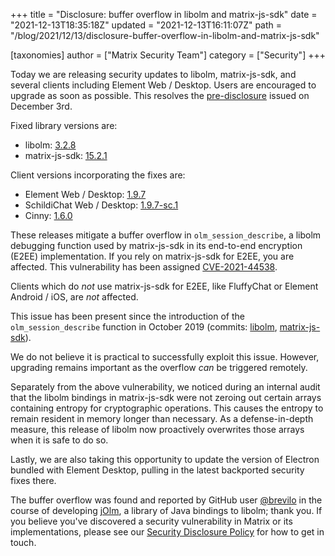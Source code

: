 +++
title = "Disclosure: buffer overflow in libolm and matrix-js-sdk"
date = "2021-12-13T18:35:18Z"
updated = "2021-12-13T16:11:07Z"
path = "/blog/2021/12/13/disclosure-buffer-overflow-in-libolm-and-matrix-js-sdk"

[taxonomies]
author = ["Matrix Security Team"]
category = ["Security"]
+++

Today we are releasing security updates to libolm, matrix-js-sdk, and several clients including Element Web / Desktop. Users are encouraged to upgrade as soon as possible. This resolves the [pre-disclosure](https://matrix.org/blog/2021/12/03/pre-disclosure-upcoming-security-release-of-libolm-and-matrix-js-sdk) issued on December 3rd.

Fixed library versions are:

- libolm: [3.2.8](https://gitlab.matrix.org/matrix-org/olm/-/tree/3.2.8)
- matrix-js-sdk: [15.2.1](https://github.com/matrix-org/matrix-js-sdk/releases/tag/v15.2.1)

Client versions incorporating the fixes are:

- Element Web / Desktop: [1.9.7](https://github.com/vector-im/element-web/releases/tag/v1.9.7)
- SchildiChat Web / Desktop: [1.9.7-sc.1](https://github.com/SchildiChat/schildichat-desktop/releases/tag/v1.9.7-sc.1)
- Cinny: [1.6.0](https://github.com/ajbura/cinny/releases/tag/v1.6.0)

These releases mitigate a buffer overflow in `olm_session_describe`, a libolm debugging function used by matrix-js-sdk in its end-to-end encryption (E2EE) implementation. If you rely on matrix-js-sdk for E2EE, you are affected. This vulnerability has been assigned [CVE-2021-44538](https://cve.mitre.org/cgi-bin/cvename.cgi?name=CVE-2021-44538).

Clients which do *not* use matrix-js-sdk for E2EE, like FluffyChat or Element Android / iOS, are *not* affected.

This issue has been present since the introduction of the `olm_session_describe` function in October 2019 (commits: [libolm](https://gitlab.matrix.org/matrix-org/olm/-/commit/39a1ee0b18f0fced6d7bc293cc9a46ea70ec9e96), [matrix-js-sdk](https://github.com/matrix-org/matrix-js-sdk/commit/e6699c5424a856a639baa6d6f78d44594baaf404)).

We do not believe it is practical to successfully exploit this issue. However, upgrading remains important as the overflow *can* be triggered remotely.

Separately from the above vulnerability, we noticed during an internal audit that the libolm bindings in matrix-js-sdk were not zeroing out certain arrays containing entropy for cryptographic operations. This causes the entropy to remain resident in memory longer than necessary. As a defense-in-depth measure, this release of libolm now proactively overwrites those arrays when it is safe to do so.

Lastly, we are also taking this opportunity to update the version of Electron bundled with Element Desktop, pulling in the latest backported security fixes there.

The buffer overflow was found and reported by GitHub user [@brevilo](https://github.com/brevilo) in the course of developing [jOlm](https://github.com/brevilo/jolm/), a library of Java bindings to libolm; thank you. If you believe you've discovered a security vulnerability in Matrix or its implementations, please see our [Security Disclosure Policy](https://matrix.org/security-disclosure-policy/) for how to get in touch.
